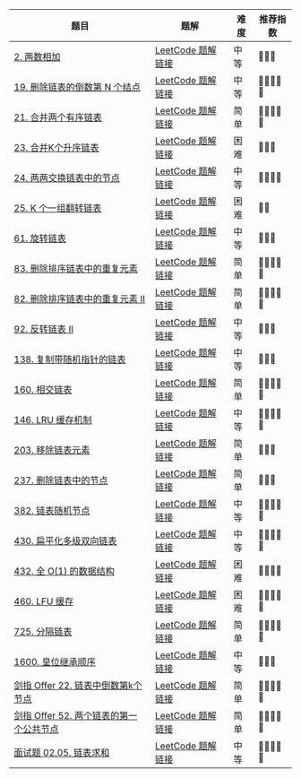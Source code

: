 | 题目                                                             | 题解                                                                                                                             | 难度 | 推荐指数 |
| ---------------------------------------------------------------- | -------------------------------------------------------------------------------------------------------------------------------- | ---- | -------- |
| [2. 两数相加](https://leetcode-cn.com/problems/add-two-numbers/) | [LeetCode 题解链接](https://leetcode-cn.com/problems/add-two-numbers/solution/po-su-jie-fa-shao-bing-ji-qiao-by-ac_oie-etln/) | 中等 | 🤩🤩🤩   |
| [19. 删除链表的倒数第 N 个结点](https://leetcode-cn.com/problems/remove-nth-node-from-end-of-list/) | [LeetCode 题解链接](https://leetcode-cn.com/problems/remove-nth-node-from-end-of-list/solution/shua-chuan-lc-lian-biao-kuai-man-zhi-zhe-1gs1/) | 中等 | 🤩🤩🤩🤩🤩 |
| [21. 合并两个有序链表](https://leetcode-cn.com/problems/merge-two-sorted-lists/) | [LeetCode 题解链接](https://leetcode-cn.com/problems/merge-two-sorted-lists/solution/shua-chuan-lc-shuang-zhi-zhen-jie-fa-sha-b22z/) | 简单 | 🤩🤩🤩🤩🤩 |
| [23. 合并K个升序链表](https://leetcode-cn.com/problems/merge-k-sorted-lists/) | [LeetCode 题解链接](https://leetcode-cn.com/problems/merge-k-sorted-lists/solution/shua-chuan-lc-you-xian-dui-lie-jie-fa-sh-3flb/) | 困难 | 🤩🤩🤩 |
| [24. 两两交换链表中的节点](https://leetcode-cn.com/problems/swap-nodes-in-pairs/) | [LeetCode 题解链接](https://leetcode-cn.com/problems/swap-nodes-in-pairs/solution/shua-chuan-lc-di-gui-die-dai-jie-fa-shao-70t3/) | 中等 | 🤩🤩🤩🤩 |
| [25. K 个一组翻转链表](https://leetcode-cn.com/problems/reverse-nodes-in-k-group/) | [LeetCode 题解链接](https://leetcode-cn.com/problems/reverse-nodes-in-k-group/solution/shua-chuan-lc-duo-tu-jiang-jie-di-gui-gu-6wr0/) | 困难 | 🤩🤩 |
| [61. 旋转链表](https://leetcode-cn.com/problems/rotate-list/) | [LeetCode 题解链接](https://leetcode-cn.com/problems/rotate-list/solution/kuai-man-zhi-zhen-ru-he-fen-bu-zou-jie-j-ns7u/) | 中等 | 🤩🤩🤩 |
| [83. 删除排序链表中的重复元素](https://leetcode-cn.com/problems/remove-duplicates-from-sorted-list/) | [LeetCode 题解链接](https://leetcode-cn.com/problems/remove-duplicates-from-sorted-list/solution/tong-yong-shan-chu-zhong-fu-jie-dian-lia-101c/) | 简单 | 🤩🤩🤩🤩🤩 |
| [82. 删除排序链表中的重复元素 II](https://leetcode-cn.com/problems/remove-duplicates-from-sorted-list-ii/) | [LeetCode 题解链接](https://leetcode-cn.com/problems/remove-duplicates-from-sorted-list-ii/solution/tong-yong-shan-chu-zhong-fu-jie-dian-lia-od9g/) | 简单 | 🤩🤩🤩🤩🤩 |
| [92. 反转链表 II](https://leetcode-cn.com/problems/reverse-linked-list-ii/) | [LeetCode 题解链接](https://leetcode-cn.com/problems/reverse-linked-list-ii/solution/yi-ge-neng-ying-yong-suo-you-lian-biao-t-vjx6/) | 中等 | 🤩🤩🤩 |
| [138. 复制带随机指针的链表](https://leetcode-cn.com/problems/copy-list-with-random-pointer/) | [LeetCode 题解链接](https://leetcode-cn.com/problems/copy-list-with-random-pointer/solution/gong-shui-san-xie-yi-ti-shuang-jie-ha-xi-pqek/) | 中等 | 🤩🤩🤩 |
| [160. 相交链表](https://leetcode-cn.com/problems/intersection-of-two-linked-lists/) | [LeetCode 题解链接](https://leetcode-cn.com/problems/intersection-of-two-linked-lists/solution/gong-shui-san-xie-zhao-liang-tiao-lian-b-h3bd/) | 简单 | 🤩🤩🤩🤩🤩 |
| [146. LRU 缓存机制](https://leetcode-cn.com/problems/lru-cache/) | [LeetCode 题解链接](https://leetcode-cn.com/problems/lru-cache/solution/gong-shui-san-xie-she-ji-shu-ju-jie-gou-68hv2/) | 中等 | 🤩🤩🤩🤩🤩 |
| [203. 移除链表元素](https://leetcode-cn.com/problems/remove-linked-list-elements/) | [LeetCode 题解链接](https://leetcode-cn.com/problems/remove-linked-list-elements/solution/gong-shui-san-xie-yi-chu-lian-biao-yuan-ca6fu/) | 简单 | 🤩🤩🤩 |
| [237. 删除链表中的节点](https://leetcode-cn.com/problems/delete-node-in-a-linked-list/) | [LeetCode 题解链接](https://leetcode-cn.com/problems/delete-node-in-a-linked-list/solution/gong-shui-san-xie-jian-dan-lian-biao-mo-rovcb/) | 简单 | 🤩🤩🤩 |
| [382. 链表随机节点](https://leetcode-cn.com/problems/linked-list-random-node/) | [LeetCode 题解链接](https://leetcode-cn.com/problems/linked-list-random-node/solution/gong-shui-san-xie-xu-shui-chi-chou-yang-1lp9d/) | 中等 | 🤩🤩🤩🤩🤩 |
| [430. 扁平化多级双向链表](https://leetcode-cn.com/problems/flatten-a-multilevel-doubly-linked-list/) | [LeetCode 题解链接](https://leetcode-cn.com/problems/flatten-a-multilevel-doubly-linked-list/solution/gong-shui-san-xie-yi-ti-shuang-jie-di-gu-9wfz/) | 中等 | 🤩🤩🤩🤩🤩 |
| [432. 全 O(1) 的数据结构](https://leetcode-cn.com/problems/all-oone-data-structure/) | [LeetCode 题解链接](https://leetcode-cn.com/problems/all-oone-data-structure/solution/by-ac_oier-t26d/) | 困难 | 🤩🤩🤩🤩 |
| [460. LFU 缓存](https://leetcode-cn.com/problems/lfu-cache/) | [LeetCode 题解链接](https://leetcode-cn.com/problems/lfu-cache/solution/gong-shui-san-xie-yun-yong-tong-pai-xu-s-53m3/) | 困难 | 🤩🤩🤩🤩🤩 |
| [725. 分隔链表](https://leetcode-cn.com/problems/split-linked-list-in-parts/) | [LeetCode 题解链接](https://leetcode-cn.com/problems/split-linked-list-in-parts/solution/gong-shui-san-xie-jing-dian-lian-biao-ju-9yj4/) | 简单 | 🤩🤩🤩🤩🤩 |
| [1600. 皇位继承顺序](https://leetcode-cn.com/problems/throne-inheritance/) | [LeetCode 题解链接](https://leetcode-cn.com/problems/throne-inheritance/solution/gong-shui-san-xie-shi-yong-dan-xiang-lia-7t65/) | 中等 | 🤩🤩🤩 |
| [剑指 Offer 22. 链表中倒数第k个节点](https://leetcode-cn.com/problems/lian-biao-zhong-dao-shu-di-kge-jie-dian-lcof/) | [LeetCode 题解链接](https://leetcode-cn.com/problems/lian-biao-zhong-dao-shu-di-kge-jie-dian-lcof/solution/gong-shui-san-xie-yi-ti-san-jie-zhan-dui-w3rz/) | 简单 | 🤩🤩🤩🤩🤩 |
| [剑指 Offer 52. 两个链表的第一个公共节点](https://leetcode-cn.com/problems/liang-ge-lian-biao-de-di-yi-ge-gong-gong-jie-dian-lcof/) | [LeetCode 题解链接](https://leetcode-cn.com/problems/liang-ge-lian-biao-de-di-yi-ge-gong-gong-jie-dian-lcof/solution/gong-shui-san-xie-zhao-liang-tiao-lian-b-ifqw/) | 简单 | 🤩🤩🤩🤩🤩 |
| [面试题 02.05. 链表求和](https://leetcode-cn.com/problems/sum-lists-lcci/) | [LeetCode 题解链接](https://leetcode-cn.com/problems/sum-lists-lcci/solution/by-ac_oier-v1zb/) | 中等 | 🤩🤩🤩🤩🤩 |

